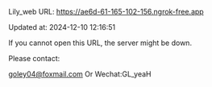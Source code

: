 Lily_web URL: https://ae6d-61-165-102-156.ngrok-free.app

Updated at: 2024-12-10 12:16:51

If you cannot open this URL, the server might be down.

Please contact: 

goley04@foxmail.com Or Wechat:GL_yeaH